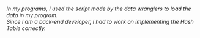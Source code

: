 <h6> In my programs, I used the script made by the data wranglers to load the data in my program. 
 <br> 
Since I am a back-end developer, I had to work on implementing the Hash Table correctly. </h6>

